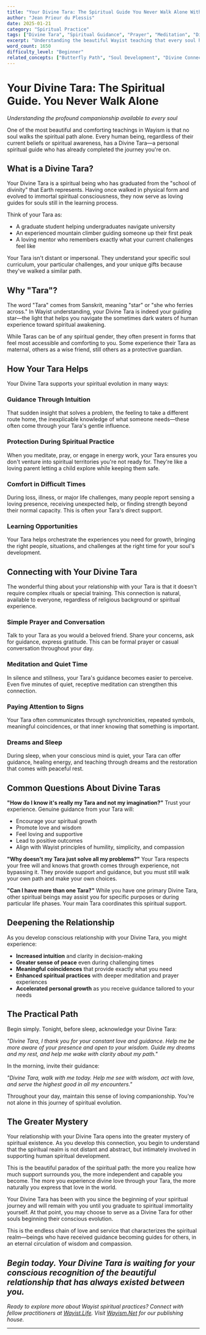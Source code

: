 ```yaml
---
title: "Your Divine Tara: The Spiritual Guide You Never Walk Alone With"
author: "Jean Prieur du Plessis"  
date: 2025-01-21
category: "Spiritual Practice"
tags: ["Divine Tara", "Spiritual Guidance", "Prayer", "Meditation", "Divine Connection"]
excerpt: "Understanding the beautiful Wayist teaching that every soul has a personal divine guide—your Tara—who walks the spiritual path with you."
word_count: 1650
difficulty_level: "Beginner"
related_concepts: ["Butterfly Path", "Soul Development", "Divine Connection", "Spiritual Practice"]
---
```


# Your Divine Tara: The Spiritual Guide. You Never Walk Alone

*Understanding the profound companionship available to every soul*

One of the most beautiful and comforting teachings in Wayism is that no soul walks the spiritual path alone. Every human being, regardless of their current beliefs or spiritual awareness, has a Divine Tara—a personal spiritual guide who has already completed the journey you're on.

## What is a Divine Tara?

Your Divine Tara is a spiritual being who has graduated from the "school of divinity" that Earth represents. Having once walked in physical form and evolved to immortal spiritual consciousness, they now serve as loving guides for souls still in the learning process.

Think of your Tara as:
- A graduate student helping undergraduates navigate university
- An experienced mountain climber guiding someone up their first peak
- A loving mentor who remembers exactly what your current challenges feel like

Your Tara isn't distant or impersonal. They understand your specific soul curriculum, your particular challenges, and your unique gifts because they've walked a similar path.

## Why "Tara"?

The word "Tara" comes from Sanskrit, meaning "star" or "she who ferries across." In Wayist understanding, your Divine Tara is indeed your guiding star—the light that helps you navigate the sometimes dark waters of human experience toward spiritual awakening.

While Taras can be of any spiritual gender, they often present in forms that feel most accessible and comforting to you. Some experience their Tara as maternal, others as a wise friend, still others as a protective guardian.

## How Your Tara Helps

Your Divine Tara supports your spiritual evolution in many ways:

### **Guidance Through Intuition**
That sudden insight that solves a problem, the feeling to take a different route home, the inexplicable knowledge of what someone needs—these often come through your Tara's gentle influence.

### **Protection During Spiritual Practice**  
When you meditate, pray, or engage in energy work, your Tara ensures you don't venture into spiritual territories you're not ready for. They're like a loving parent letting a child explore while keeping them safe.

### **Comfort in Difficult Times**
During loss, illness, or major life challenges, many people report sensing a loving presence, receiving unexpected help, or finding strength beyond their normal capacity. This is often your Tara's direct support.

### **Learning Opportunities**
Your Tara helps orchestrate the experiences you need for growth, bringing the right people, situations, and challenges at the right time for your soul's development.

## Connecting with Your Divine Tara

The wonderful thing about your relationship with your Tara is that it doesn't require complex rituals or special training. This connection is natural, available to everyone, regardless of religious background or spiritual experience.

### **Simple Prayer and Conversation**
Talk to your Tara as you would a beloved friend. Share your concerns, ask for guidance, express gratitude. This can be formal prayer or casual conversation throughout your day.

### **Meditation and Quiet Time**  
In silence and stillness, your Tara's guidance becomes easier to perceive. Even five minutes of quiet, receptive meditation can strengthen this connection.

### **Paying Attention to Signs**
Your Tara often communicates through synchronicities, repeated symbols, meaningful coincidences, or that inner knowing that something is important.

### **Dreams and Sleep**
During sleep, when your conscious mind is quiet, your Tara can offer guidance, healing energy, and teaching through dreams and the restoration that comes with peaceful rest.

## Common Questions About Divine Taras

**"How do I know it's really my Tara and not my imagination?"**
Trust your experience. Genuine guidance from your Tara will:
- Encourage your spiritual growth
- Promote love and wisdom
- Feel loving and supportive
- Lead to positive outcomes
- Align with Wayist principles of humility, simplicity, and compassion

**"Why doesn't my Tara just solve all my problems?"**
Your Tara respects your free will and knows that growth comes through experience, not bypassing it. They provide support and guidance, but you must still walk your own path and make your own choices.

**"Can I have more than one Tara?"**
While you have one primary Divine Tara, other spiritual beings may assist you for specific purposes or during particular life phases. Your main Tara coordinates this spiritual support.

## Deepening the Relationship

As you develop conscious relationship with your Divine Tara, you might experience:

- **Increased intuition** and clarity in decision-making
- **Greater sense of peace** even during challenging times
- **Meaningful coincidences** that provide exactly what you need
- **Enhanced spiritual practices** with deeper meditation and prayer experiences  
- **Accelerated personal growth** as you receive guidance tailored to your needs

## The Practical Path

Begin simply. Tonight, before sleep, acknowledge your Divine Tara:

*"Divine Tara, I thank you for your constant love and guidance. Help me be more aware of your presence and open to your wisdom. Guide my dreams and my rest, and help me wake with clarity about my path."*

In the morning, invite their guidance:

*"Divine Tara, walk with me today. Help me see with wisdom, act with love, and serve the highest good in all my encounters."*

Throughout your day, maintain this sense of loving companionship. You're not alone in this journey of spiritual evolution.

## The Greater Mystery

Your relationship with your Divine Tara opens into the greater mystery of spiritual existence. As you develop this connection, you begin to understand that the spiritual realm is not distant and abstract, but intimately involved in supporting human spiritual development.

This is the beautiful paradox of the spiritual path: the more you realize how much support surrounds you, the more independent and capable you become. The more you experience divine love through your Tara, the more naturally you express that love in the world.

Your Divine Tara has been with you since the beginning of your spiritual journey and will remain with you until you graduate to spiritual immortality yourself. At that point, you may choose to serve as a Divine Tara for other souls beginning their conscious evolution.

This is the endless chain of love and service that characterizes the spiritual realm—beings who have received guidance becoming guides for others, in an eternal circulation of wisdom and compassion.

*Begin today. Your Divine Tara is waiting for your conscious recognition of the beautiful relationship that has always existed between you.*
---

*Ready to explore more about Wayist spiritual practices? Connect with fellow practitioners at [Wayist.Life](https://wayist.life). Visit [Wayism.Net](https://wayism.net) for our publishing house.*

---
